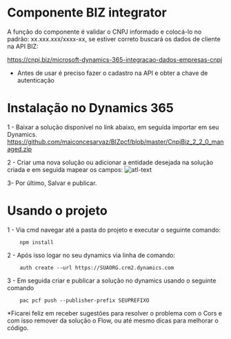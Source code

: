 # Componente BIZ integrator
A função do componente é validar o CNPJ informado e colocá-lo no padrão: xx.xxx.xxx/xxxx-xx, se estiver correto buscará os dados de cliente na API BIZ:

https://cnpj.biz/microsoft-dynamics-365-integracao-dados-empresas-cnpj

* Antes de usar é preciso fazer o cadastro na API e obter a chave de autenticação


# Instalação no Dynamics 365
1 - Baixar a solução disponível no link abaixo, em seguida importar em seu Dynamics.
	https://github.com/maiconcesarvaz/BIZpcf/blob/master/CnpjBiz_2_2_0_managed.zip

2 - Criar uma nova solução ou adicionar a entidade desejada na solução criada e em seguida mapear os campos:
![atl-text](https://github.com/maiconcesarvaz/BIZpcf/blob/master/ExemploConfig/ConfigSolution.gif)

3- Por último, Salvar e publicar.
  


# Usando o projeto
1 - Via cmd navegar até a pasta do projeto e executar o seguinte comando: 

		npm install      
      
2 - Após isso logar no seu dynamics via linha de comando:

		auth create --url https://SUAORG.crm2.dynamics.com

3 - Em seguida criar e publicar a solução no dynamics usando o seguinte comando

		pac pcf push --publisher-prefix SEUPREFIXO
  
*Ficarei feliz em receber sugestões para resolver o problema com o Cors e com isso remover da solução o Flow, ou até mesmo dicas para melhorar o código.
